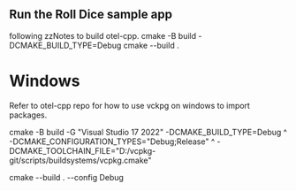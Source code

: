 ## Run the Roll Dice sample app
 following zzNotes to build otel-cpp.
cmake -B build -DCMAKE_BUILD_TYPE=Debug
cmake --build .

Windows
=======
Refer to otel-cpp repo for how to use vckpg on windows to import packages.

cmake -B build -G "Visual Studio 17 2022"  -DCMAKE_BUILD_TYPE=Debug ^
	-DCMAKE_CONFIGURATION_TYPES="Debug;Release" ^
	-DCMAKE_TOOLCHAIN_FILE="D:/vcpkg-git/scripts/buildsystems/vcpkg.cmake" 

cmake --build . --config Debug